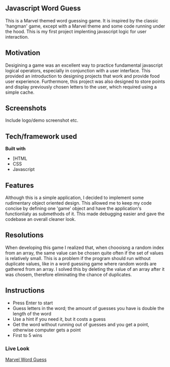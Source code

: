 ## Javascript Word Guess
This is a Marvel themed word guessing game. It is inspired by the classic 'hangman' game, except with a Marvel theme and some code running under the hood. This is my first project implenting javascript logic for user interaction. 

## Motivation
Desigining a game was an excellent way to practice fundamental javascript logical operators, especially in conjunction with a user interface. This provided an introduction to designing projects that work and provide food user experience. Furthermore, this project was also designed to store points and display previously chosen letters to the user, which required using a simple cache. 
 
## Screenshots
Include logo/demo screenshot etc.

## Tech/framework used

<b>Built with</b>
- [HTML
- CSS 
- Javascript

## Features
Although this is a simple application, I decided to implement some rudimentary object oriented design. This allowed me to keep my code concise by defining one 'game' object and have the application's functionliaty as submethods of it. This made debugging easier and gave the codebase an overall cleaner look. 

## Resolutions
When developing this game I realized that, when choooisng a random index from an array, the same value can be chosen quite often if the set of values is relatively small. This is a problem if the program should run without duplicate values, like in a word guessing game where random words are gathered from an array. I solved this by deleting the value of an array after it was chosem, therefore eliminating the chance of duplicates. 

## Instructions
* Press Enter to start
* Guess letters in the word; the amount of guesses you have is double the length of the word
* Use a hint if you need it, but it costs a guess
* Get the word without running out of guesses and you get a point, otherwise computer gets a point
* First to 5 wins

### Live Look
[Marvel Word Guess](https://davidlapadula.github.io/Word-Guess-Game/)
